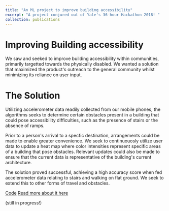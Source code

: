 ```yaml
---
title: "An ML project to improve building accessibility"
excerpt: "A project conjured out of Yale's 36-hour Hackathon 2018! "
collection: publications
---
```

# Improving Building accessibility 

We saw and seeked to improve building accessibility within communities, primarily targetted towards the physically disabled. We wanted a solution that maximized the product's outreach to the general community whilst minimizing its reliance on user input. 


# The Solution 
Utilizing accelerometer data readily collected from our mobile phones, the algorithms seeks to determine certain obstacles present in a building that could pose accessibility difficulties, such as the presence of stairs or the absence of ramps. 

Prior to a person's arrival to a specfic destination, arrangements could be made to enable greater convenience. We seek to continuouosly utilize user data to update a heat map where color intensities represent specific areas of a building that pose obstacles. Relevant updates could also be made to ensure that the current data is representative of the building's current architecture. 

The solution proved successful, achieving a high accuracy score when fed accelerometer data relating to stairs and walking on flat ground. We seek to extend this to other forms of travel and obstacles. 

[Code](https://github.com/kmualim/yhack)
[Read more about it here](https://website.com)


(still in progress!)

